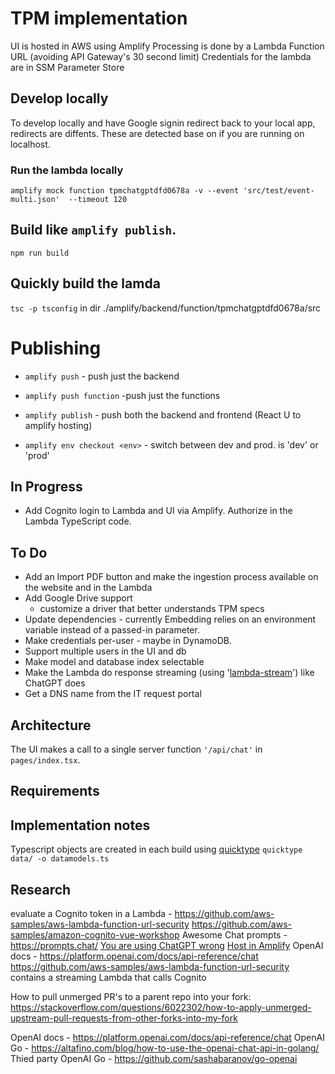 # TPM implementation

UI is hosted in AWS using Amplify
Processing is done by a Lambda Function URL (avoiding API Gateway's 30 second limit)
Credentials for the lambda are in SSM Parameter Store

## Develop locally

To develop locally and have Google signin redirect back to your local app, redirects are diffents. These are detected base on if you are running on localhost.

### Run the lambda locally
`amplify mock function tpmchatgptdfd0678a -v --event 'src/test/event-multi.json'  --timeout 120`
## Build like `amplify publish`.
`npm run build`
## Quickly build the lamda
`tsc -p tsconfig` in dir ./amplify/backend/function/tpmchatgptdfd0678a/src

# Publishing
- `amplify push` - push just the backend

- `amplify push function` -push just the functions
- `amplify publish` - push both the backend and frontend (React U to amplify hosting)
- `amplify env checkout <env>`  - switch between dev and prod. <env> is 'dev' or 'prod'


## In Progress

- Add Cognito login to Lambda and UI via Amplify. Authorize in the Lambda TypeScript code.

## To Do

- Add an Import PDF button and make the ingestion process available on the website and in the Lambda
- Add Google Drive support
  - customize a driver that better understands TPM specs
- Update dependencies - currently Embedding relies on an environment variable instead of a passed-in parameter.
- Make credentials per-user - maybe in DynamoDB.
- Support multiple users in the UI and db
- Make model and database index selectable
- Make the Lambda do response streaming (using '[lambda-stream](https://github.com/astuyve/lambda-stream)') like ChatGPT does
- Get a DNS name from the IT request portal

## Architecture

The UI makes a call to a single server function `'/api/chat'` in `pages/index.tsx`.

## Requirements

## Implementation notes

Typescript objects are created in each build using [quicktype](https://quicktype.io/typescript)
  `quicktype data/ -o datamodels.ts`

## Research
evaluate a Cognito token in a Lambda - https://github.com/aws-samples/aws-lambda-function-url-security
https://github.com/aws-samples/amazon-cognito-vue-workshop
Awesome Chat prompts - https://prompts.chat/
[You are using ChatGPT wrong](https://artificialcorner.com/youre-using-chatgpt-wrong-here-s-how-to-be-ahead-of-99-of-chatgpt-users-886a50dabc54)
[Host in Amplify](https://aws.amazon.com/getting-started/hands-on/build-react-app-amplify-graphql/)
OpenAI docs - https://platform.openai.com/docs/api-reference/chat
https://github.com/aws-samples/aws-lambda-function-url-security contains a streaming Lambda that calls Cognito

How to pull unmerged PR's to a parent repo into your fork:
https://stackoverflow.com/questions/6022302/how-to-apply-unmerged-upstream-pull-requests-from-other-forks-into-my-fork

OpenAI docs - https://platform.openai.com/docs/api-reference/chat
OpenAI Go - https://altafino.com/blog/how-to-use-the-openai-chat-api-in-golang/
Thied party OpenAI Go - https://github.com/sashabaranov/go-openai